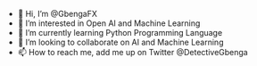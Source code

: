 - 👋 Hi, I’m @GbengaFX
- 👀 I’m interested in Open AI and Machine Learning
- 🌱 I’m currently learning Python Programming Language
- 💞️ I’m looking to collaborate on AI and Machine Learning
- 📫 How to reach me, add me up on Twitter @DetectiveGbenga

<!---
GbengaFX/GbengaFX is a ✨ special ✨ repository because its `README.md` (this file) appears on your GitHub profile.
You can click the Preview link to take a look at your changes.
--->
